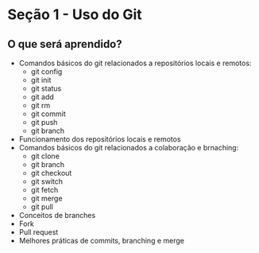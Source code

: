 # Seção 1 - Uso do Git


## O que será aprendido?

- Comandos básicos do git relacionados a repositórios locais e remotos:
    - git config 
    - git init
    - git status
    - git add
    - git rm
    - git commit
    - git push
    - git branch
- Funcionamento dos repositórios locais e remotos
- Comandos básicos do git relacionados a colaboração e brnaching:
    - git clone
    - git branch
    - git checkout
    - git switch
    - git fetch
    - git merge
    - git pull
- Conceitos de branches
- Fork
- Pull request
- Melhores práticas de commits, branching e merge